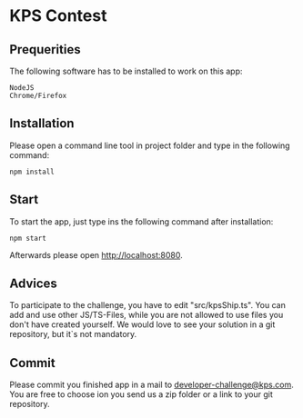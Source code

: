 # KPS Contest

## Prequerities

The following software has to be installed to work on this app:

```
NodeJS
Chrome/Firefox
```

## Installation

Please open a command line tool in project folder and type in the following command:

```
npm install
```

## Start

To start the app, just type ins the following command after installation:

```
npm start
```

Afterwards please open [http://localhost:8080](http://localhost:8080).

## Advices

To participate to the challenge, you have to edit "src/kpsShip.ts". You can add and use other JS/TS-Files, while you are not allowed to use files you don't have created yourself.
We would love to see your solution in a git repository, but it`s not mandatory.

## Commit

Please commit you finished app in a mail to developer-challenge@kps.com. You are free to choose ion you send us a zip folder or a link to your git repository.